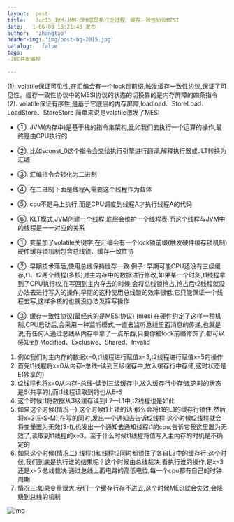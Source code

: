 ```yaml
---
layout:  post
title:   Juc13_JVM-JMM-CPU底层执行全过程、缓存一致性协议MESI
date:   1-06-08 18:21:46 发布
author:  'zhangtao'
header-img: 'img/post-bg-2015.jpg'
catalog:   false
tags:
-JUC并发编程

---
```



(1). volatile保证可见性,在汇编会有一个lock锁前缀,触发缓存一致性协议,保证了可见性。缓存一致性协议中的MESI协议的状态的切换靠的是内存屏障的四条指令 (2). volatile保证有序性,是基于它底层的内存屏障,loadload、StoreLoad、LoadStore、StoreStore 简单来说是volatile激发了MESI







-  ①. JVM(内存中)是基于栈的指令集架构,比如我们去执行一个运算的操作,最终是由CPU执行的  
-  ②. 比如sconst_0这个指令会交给执行引擎进行翻译,解释执行器或JLT转换为汇编  
-  ③. 汇编指令会转化为二进制  
-  ④. 在二进制下面是线程A,需要这个线程作为载体  
-  ⑤. cpu不是马上执行,而是CPU调度到线程A才执行线程A的代码  
-  ⑥. KLT模式,JVM创建一个线程,底层会维护一个线程表,而这个线程与JVM中的线程是一一对应的关系 


-  ①. 变量加了volatile关键字,在汇编会有一个lock锁前缀(触发硬件缓存锁机制) 硬件缓存锁机制包含总线锁、缓存一致性协  
-  ②. 早期技术落后,使用总线保持缓存一致 例子: 早期可能CPU还没有三级缓存,t1、t2两个线程(多核)对主内存中的数据进行修改,如果某一个时刻,t1线程拿到了CPU执行权,在写回到主内存去的时候,会将总线锁抢占,抢占后t2线程就没办法去进行写入的操作,早期的这种使用总线锁的效率很低,它只能保证一个线程去写,这样多核的也就没办法发挥写操作  
-  ③. 缓存一致性协议(最经典的是MESI协议) (mesi 在硬件约定了这样一种机制,CPU启动后,会采用一种监听模式,一直去监听总线里面消息的传递,也就是说,有任何人通过总线从内存中拿了一点东西,只要你被lock前缀修饰了,都可以感知到) Modified、Exclusive、Shared、Invalid 

1. 例如我们对主内存的数据x=0,t1线程进行赋值x=3,t2线程进行赋值x=5的操作 
2. 首先t1线程将x=0从内存–总线–读到三级缓存中,放入缓存行中存储,这时状态是E(独享的) 
3. t2线程也将x=0从内存–总线–读到三级缓存中,放入缓存行中存储,这时的状态是S(共享的),而t1线程读取到的也从E–S 
4. 这个时候t1将数据从3级缓存读到L2—L1中,t2线程也是如此 
5. 如果这个时候(情况一),这个时候t1上锁的话,那么会将t1的L1的缓存行锁住,然后将x=3(E-S-M),在写的同时,发出一个通知去告诉t2线程,这个时候t2线程就会将变量置为无效(S-I),也发出一个通知去通知线程t1的cpu,告诉它我这里置为无效了,读取到t1线程的x=3。至于什么时候t1线程将值写入主内存的时机是不确定的 
6. 如果这个时候(情况二),线程t1和线程t2同时都锁住了各自L3中的缓存行,这个时候,我们到底是执行谁的结果呢？这个时候由总线裁决,看执行谁的操作,是x=3还是x=5 总线裁决:通过总线上面电路的高低电位,每一个cpu都有自己的时钟周期 
7. 情况三:如果变量很大,我们一个缓存行存不进去,这个时候MESI就会失效,会降级到总线的机制


![img](https://img-blog.csdnimg.cn/20210608181237655.png?x-oss-process=image/watermark,type_ZmFuZ3poZW5naGVpdGk,shadow_10,text_aHR0cHM6Ly9ibG9nLmNzZG4ubmV0L1RaODQ1MTk1NDg1,size_16,color_FFFFFF,t_70)

